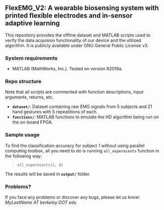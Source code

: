 ## FlexEMG_V2: A wearable biosensing system with printed flexible electrodes and in-sensor adaptive learning

This repository provides the offline dataset and MATLAB scripts used to verify the data acquision functionality of our device and the utilized algorithm. It is publicly available under GNU General Public License v3.

### System requirements
- MATLAB (MathWorks, Inc.). Tested on version R2019a.

### Repo structure
Note that all scripts are commented with function descriptions, input arguments, returns, etc.

- **`dataset/`**: Dataset containing raw EMG signals from 5 subjects and 21 hand gestures with 5 repeatitions  of each.
- **`functions/`**: MATLAB functions to emulate the HD algorithm being run on the on-board FPGA.

### Sample usage

To find the classification accuracy for subject 1 without using parallel computing toolbox, all you need to do is running `all_expermients` function in the following way:

> `all_expermients(1, 0)`

The results will be saved in **`output/`** folder.

### Problems?
If you face any problems or discover any bugs, please let us know: *MyLastName AT berkeley DOT edu*
